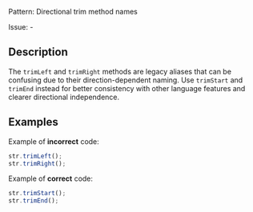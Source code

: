 Pattern: Directional trim method names

Issue: -

## Description

The `trimLeft` and `trimRight` methods are legacy aliases that can be confusing due to their direction-dependent naming. Use `trimStart` and `trimEnd` instead for better consistency with other language features and clearer directional independence.

## Examples

Example of **incorrect** code:
```javascript
str.trimLeft();
str.trimRight();
```

Example of **correct** code:
```javascript
str.trimStart();
str.trimEnd();
```